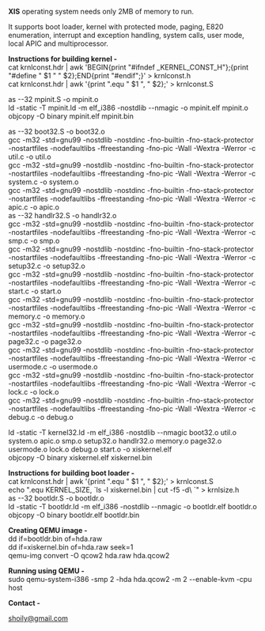 <b>XIS</b> operating system needs only 2MB of memory to run.<br>

It supports boot loader, kernel with protected mode, paging, E820 enumeration, interrupt and exception handling, system calls, user mode, local APIC and multiprocessor.

<b>Instructions for building kernel -</b><br>
cat krnlconst.hdr | awk 'BEGIN{print "#ifndef _KERNEL_CONST_H"};{print "#define " $1 " " $2};END{print "#endif";}' > krnlconst.h<br>
cat krnlconst.hdr | awk '{print ".equ " $1 ", " $2};' > krnlconst.S<br>

as --32 mpinit.S -o mpinit.o<br>
ld -static -T mpinit.ld -m elf_i386 -nostdlib --nmagic -o mpinit.elf mpinit.o<br>
objcopy -O binary mpinit.elf mpinit.bin<br>

as --32 boot32.S -o boot32.o<br>
gcc -m32 -std=gnu99 -nostdlib -nostdinc -fno-builtin -fno-stack-protector -nostartfiles -nodefaultlibs -ffreestanding -fno-pic -Wall -Wextra -Werror -c util.c -o util.o<br>
gcc -m32 -std=gnu99 -nostdlib -nostdinc -fno-builtin -fno-stack-protector -nostartfiles -nodefaultlibs -ffreestanding -fno-pic -Wall -Wextra -Werror -c system.c -o system.o<br>
gcc -m32 -std=gnu99 -nostdlib -nostdinc -fno-builtin -fno-stack-protector -nostartfiles -nodefaultlibs -ffreestanding -fno-pic -Wall -Wextra -Werror -c apic.c -o apic.o<br>
as --32 handlr32.S -o handlr32.o<br>
gcc -m32 -std=gnu99 -nostdlib -nostdinc -fno-builtin -fno-stack-protector -nostartfiles -nodefaultlibs -ffreestanding -fno-pic -Wall -Wextra -Werror -c smp.c -o smp.o<br>
gcc -m32 -std=gnu99 -nostdlib -nostdinc -fno-builtin -fno-stack-protector -nostartfiles -nodefaultlibs -ffreestanding -fno-pic -Wall -Wextra -Werror -c setup32.c -o setup32.o<br>
gcc -m32 -std=gnu99 -nostdlib -nostdinc -fno-builtin -fno-stack-protector -nostartfiles -nodefaultlibs -ffreestanding -fno-pic -Wall -Wextra -Werror -c start.c -o start.o<br>
gcc -m32 -std=gnu99 -nostdlib -nostdinc -fno-builtin -fno-stack-protector -nostartfiles -nodefaultlibs -ffreestanding -fno-pic -Wall -Wextra -Werror -c memory.c -o memory.o<br>
gcc -m32 -std=gnu99 -nostdlib -nostdinc -fno-builtin -fno-stack-protector -nostartfiles -nodefaultlibs -ffreestanding -fno-pic -Wall -Wextra -Werror -c page32.c -o page32.o<br>
gcc -m32 -std=gnu99 -nostdlib -nostdinc -fno-builtin -fno-stack-protector -nostartfiles -nodefaultlibs -ffreestanding -fno-pic -Wall -Wextra -Werror -c usermode.c -o usermode.o<br>
gcc -m32 -std=gnu99 -nostdlib -nostdinc -fno-builtin -fno-stack-protector -nostartfiles -nodefaultlibs -ffreestanding -fno-pic -Wall -Wextra -Werror -c lock.c -o lock.o<br>
gcc -m32 -std=gnu99 -nostdlib -nostdinc -fno-builtin -fno-stack-protector -nostartfiles -nodefaultlibs -ffreestanding -fno-pic -Wall -Wextra -Werror -c debug.c -o debug.o<br>

ld -static -T kernel32.ld -m elf_i386 -nostdlib --nmagic boot32.o util.o system.o apic.o smp.o setup32.o handlr32.o memory.o page32.o usermode.o lock.o debug.o start.o -o xiskernel.elf<br>
objcopy -O binary xiskernel.elf xiskernel.bin<br>

<b>Instructions for building boot loader -</b><br>
cat krnlconst.hdr | awk '{print ".equ " $1 ", " $2};' > krnlconst.S<br>
echo ".equ KERNEL_SIZE, &#96;ls -l xiskernel.bin | cut -f5 -d\ &#96;" > krnlsize.h<br>
as --32 bootldr.S -o bootldr.o<br>
ld -static -T bootldr.ld -m elf_i386 -nostdlib --nmagic -o bootldr.elf bootldr.o<br>
objcopy -O binary bootldr.elf bootldr.bin<br>

<b>Creating QEMU image -</b><br>
dd if=bootldr.bin of=hda.raw<br>
dd if=xiskernel.bin of=hda.raw seek=1<br>
qemu-img convert -O qcow2 hda.raw hda.qcow2<br>

<b>Running using QEMU -</b><br>
sudo qemu-system-i386 -smp 2 -hda hda.qcow2 -m 2 --enable-kvm -cpu host<br>

<b>Contact -</b>

shoily@gmail.com

